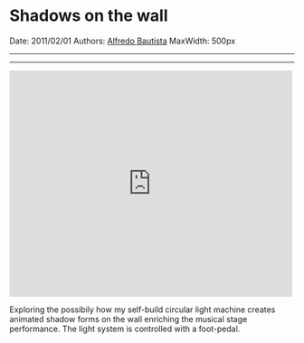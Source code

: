 # Shadows on the wall

Date: 2011/02/01
Authors: [Alfredo Bautista](http://www.bautista-ferreiro.de/)
MaxWidth: 500px

---
---

<iframe src="https://player.vimeo.com/video/19782962?title=0&byline=0&portrait=0" width="500" height="400" frameborder="0" webkitallowfullscreen mozallowfullscreen allowfullscreen></iframe>

Exploring the possibily how my self-build circular light machine creates animated shadow forms on the wall enriching the musical stage performance. The light system is controlled with a foot-pedal.